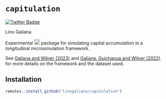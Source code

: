 # `capitulation`
<div id="badges">
  <a href="https://www.insee.fr/fr/statistiques/6793990">
    <img src="https://img.shields.io/badge/See the Working Paper-red?style=for-the-badge&logo=firefox&logoColor=white" alt="Twitter Badge"/>
  </a>
</div>

Lino Galiana

Experimental <img height="18" width="18" src="https://cdn.simpleicons.org/r/00ccff99" /> package
for simulating capital accumulation in a longitudinal microsimulation
framework. 

See [Galiana and Wilner (2023)](https://www.insee.fr/fr/statistiques/6793990) and [Galiana, Guichaoua and Wilner (2022)](https://www.cairn.info/revue-retraite-et-societe-2022-2-page-17.htm) for more details on the framework and the dataset used. 

## Installation

```r
remotes::install_github("linogaliana/capitulation")
```